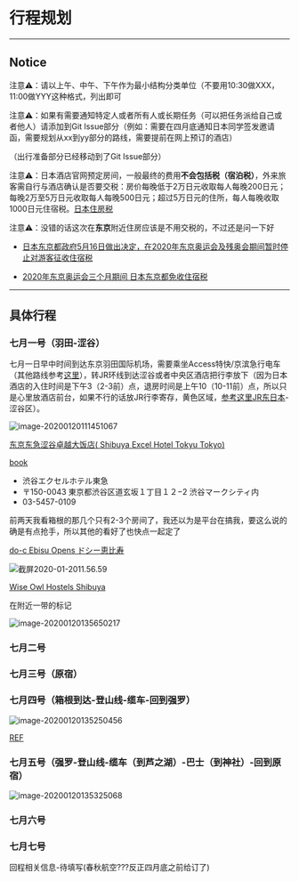 # 行程规划

---

## Notice 

注意⚠️：请以上午、中午、下午作为最小结构分类单位（不要用10:30做XXX，11:00做YYY这种格式，列出即可

注意⚠️：如果有需要通知特定人或者所有人或长期任务（可以把任务派给自己或者他人）请添加到Git Issue部分（例如：需要在四月底通知日本同学签发邀请函，需要规划从xx到yy部分的路线，需要提前在网上预订的酒店）

（出行准备部分已经移动到了Git Issue部分）

注意⚠️：日本酒店官网预定房间，一般最终的费用**不会包括税（宿泊税）**，外来旅客需自行与酒店确认是否要交税：房价每晚低于2万日元收取每人每晚200日元；每晚2万至5万日元收取每人每晚500日元；超过5万日元的住所，每人每晚收取1000日元住宿税。[日本住房税](https://baijiahao.baidu.com/s?id=1612931220717063101&wfr=spider&for=pc&isFailFlag=1)

注意⚠️：没错的话这次在**东京**附近住房应该是不用交税的，不过还是问一下好

- [日本东京都政府5月16日做出决定，在2020年东京奥运会及残奥会期间暂时停止对游客征收住宿税](https://baijiahao.baidu.com/s?id=1600696245290041022&wfr=spider&for=pc)

- [2020年东京奥运会三个月期间 日本东京都免收住宿税](http://news.eastday.com/eastday/13news/auto/news/world/20180522/u7ai7735818.html)

---

## 具体行程

### 七月一号（羽田-涩谷）

七月一日早中时间到达东京羽田国际机场，需要乘坐Access特快/京滨急行电车（其他路线参考[这里](https://tva1.sinaimg.cn/large/006tNbRwgy1gb1yduqvtuj31ae0u01kx.jpg)），转JR环线到达涩谷或者中央区酒店把行李放下（因为日本酒店的入住时间是下午3（2-3前）点，退房时间是上午10（10-11前）点，所以只是心里放酒店前台，如果不行的话放JR行李寄存，黄色区域，[参考这里JR东日本](https://www.jreast.co.jp/estation/stations/808.html)-涩谷区）。

![image-20200120111451067](https://tva1.sinaimg.cn/large/006tNbRwgy1gb2uuzcb5dj313y0u01ky.jpg)

[东京东急涩谷卓越大饭店( Shibuya Excel Hotel Tokyu Tokyo)](https://www.tokyuhotels.co.jp/shibuya-e/?utm_source=google&utm_medium=maps#)

[book](https://www.booking.com/hotel/jp/shibuya-excel-tokyu.en-gb.html?aid=1288246;label=metagha-link-mapresultsJP-hotel-2178478_dev-desktop_los-1_bw-163_dow-Wednesday_defdate-0_room-0_lang-en_curr-JPY_gstadt-3_rateid-0_aud-0_cid-_gacid-6623582119_mcid-10;sid=f65e5c744e9fe70549d3af783bad1ab3;all_sr_blocks=23569907_218371309_0_2_0%2C23569903_218371309_0_2_0;checkin=2020-07-01;checkout=2020-07-02;dest_id=-246227;dest_type=city;dist=0;group_adults=3;group_children=0;hapos=1;highlighted_blocks=23569907_218371309_0_2_0%2C23569903_218371309_0_2_0;hpos=1;no_rooms=1;req_adults=3;req_children=0;room1=A%2CA%2CA;sb_price_type=total;sr_order=popularity;sr_pri_blocks=23569907_218371309_0_2_0__2539999%2C23569903_218371309_0_2_0__2239999;srepoch=1579499875;srpvid=3b3629f1b3180097;type=total;ucfs=1&#hotelTmpl)

- 渋谷エクセルホテル東急
- 〒150-0043 東京都渋谷区道玄坂１丁目１２−2 渋谷マークシティ内
- 03-5457-0109

前两天我看箱根的那几个只有2-3个房间了，我还以为是平台在搞我，要这么说的确是有点抢手，所以其他的看好了也快点一起定了

[do-c Ebisu Opens ドシー恵比寿](https://www.booking.com/hotel/jp/do-c-ebisu.en-gb.html?aid=1288246;label=metagha-link-mapresultsJP-hotel-2178478_dev-desktop_los-1_bw-163_dow-Wednesday_defdate-0_room-0_lang-en_curr-JPY_gstadt-3_rateid-0_aud-0_cid-_gacid-6623582119_mcid-10;sid=f65e5c744e9fe70549d3af783bad1ab3;all_sr_blocks=217847805_105739541_0_0_0%2C217847805_105739541_0_0_0%2C217847805_105739541_0_0_0;checkin=2020-07-01;checkout=2020-07-02;dest_id=-246227;dest_type=city;dist=0;group_adults=3;group_children=0;hapos=1;highlighted_blocks=217847805_105739541_0_0_0%2C217847805_105739541_0_0_0%2C217847805_105739541_0_0_0;hpos=1;no_rooms=1;req_adults=3;req_children=0;room1=A%2CA%2CA%2C;sb_price_type=total;sr_order=popularity;sr_pri_blocks=217847805_105739541_0_0_0__399999%2C217847805_105739541_0_0_0__399999%2C217847805_105739541_0_0_0__399999;srepoch=1579492350;srpvid=d5831b3e4e890017;type=total;ucfs=1&#hotelTmpl)

![截屏2020-01-2011.56.59](https://tva1.sinaimg.cn/large/006tNbRwgy1gb2w31apz1j31ck0u0u0y.jpg)

[Wise Owl Hostels Shibuya](https://www.booking.com/hotel/jp/wise-owl-hostels-shibuya.en-gb.html?aid=1288246;label=metagha-link-mapresultsJP-hotel-2263091_dev-desktop_los-1_bw-163_dow-Wednesday_defdate-0_room-0_lang-en_curr-JPY_gstadt-3_rateid-0_aud-0_cid-_gacid-6623582119_mcid-10;sid=f65e5c744e9fe70549d3af783bad1ab3;all_sr_blocks=226309105_106405332_0_0_0;checkin=2020-07-01;checkout=2020-07-02;dest_id=-246227;dest_type=city;dist=0;group_adults=3;group_children=0;hapos=1;highlighted_blocks=226309105_106405332_0_0_0;hpos=1;no_rooms=1;req_adults=3;req_children=0;room1=A%2CA%2CA%2C;sb_price_type=total;sr_order=popularity;sr_pri_blocks=226309105_106405332_0_0_0__2000000;srepoch=1579492248;srpvid=84c21b0b568f00db;type=total;ucfs=1&#hotelTmpl)

在附近一带的标记

![image-20200120135650217](https://tva1.sinaimg.cn/large/006tNbRwgy1gb2zjfqlfoj30u00u71kx.jpg)

### 七月二号



### 七月三号（原宿）



### 七月四号（箱根到达-登山线-缆车-回到强罗）

![image-20200120135250456](https://tva1.sinaimg.cn/large/006tNbRwgy1gb2zf72j6vj31cg0u04qq.jpg)

[REF](https://www.google.com/maps/dir/Harajuku+Station,+1+Chome+Jingumae,+Shibuya+City,+Tokyo+150-0001/Yumoto,+Hakone,+Ashigarashimo+District,+Kanagawa/@35.4611208,139.1412636,10z/am=t/data=!4m15!4m14!1m5!1m1!1s0x60188cbac9b52cff:0x560d87a8e2d1d3d2!2m2!1d139.7026976!2d35.6702285!1m5!1m1!1s0x6019a3a960cd05c9:0xe485ffffbe1c9220!2m2!1d139.1044502!2d35.2325128!3e3!5i1)



### 七月五号（强罗-登山线-缆车（到芦之湖）-巴士（到神社）-回到原宿）

![image-20200120135325068](https://tva1.sinaimg.cn/large/006tNbRwgy1gb2zfvfu07j31cg0u04qq.jpg)



### 七月六号



### 七月七号

回程相关信息-待填写(春秋航空???反正四月底之前给订了)





